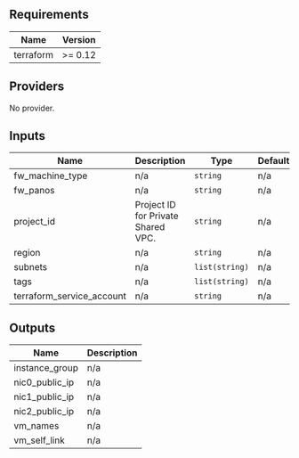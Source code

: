 ## Requirements

| Name | Version |
|------|---------|
| terraform | >= 0.12 |

## Providers

No provider.

## Inputs

| Name | Description | Type | Default | Required |
|------|-------------|------|---------|:--------:|
| fw\_machine\_type | n/a | `string` | n/a | yes |
| fw\_panos | n/a | `string` | n/a | yes |
| project\_id | Project ID for Private Shared VPC. | `string` | n/a | yes |
| region | n/a | `string` | n/a | yes |
| subnets | n/a | `list(string)` | n/a | yes |
| tags | n/a | `list(string)` | n/a | yes |
| terraform\_service\_account | n/a | `string` | n/a | yes |

## Outputs

| Name | Description |
|------|-------------|
| instance\_group | n/a |
| nic0\_public\_ip | n/a |
| nic1\_public\_ip | n/a |
| nic2\_public\_ip | n/a |
| vm\_names | n/a |
| vm\_self\_link | n/a |

